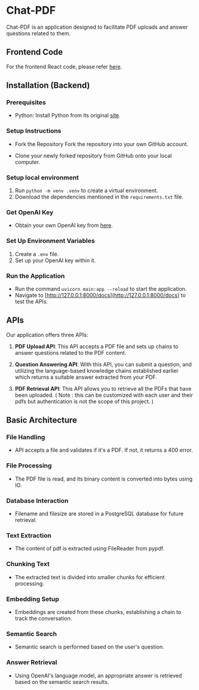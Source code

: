 # Chat-PDF

Chat-PDF is an application designed to facilitate PDF uploads and answer questions related to them.

## Frontend Code

For the frontend React code, please refer [here](https://github.com/vivekbopaliya/chat-pdf-client).

## Installation (Backend)

### Prerequisites

- Python: Install Python from its original [site](https://www.python.org/downloads/).

### Setup Instructions

- Fork the Repository
  Fork the repository into your own GitHub account.

- Clone your newly forked repository from GitHub onto your local computer.

### Setup local environment

1. Run `python -m venv .venv` to create a virtual environment.
2. Download the dependencies mentioned in the `requirements.txt` file.

### Get OpenAI Key

- Obtain your own OpenAI key from [here](openai-key-link).

### Set Up Environment Variables

1. Create a `.env` file.
2. Set up your OpenAI key within it.

### Run the Application

- Run the command `uvicorn main:app --reload` to start the application.
- Navigate to [http://127.0.0.1:8000/docs](http://127.0.0.1:8000/docs) to test the APIs.

## APIs

Our application offers three APIs:

1. **PDF Upload API**: This API accepts a PDF file and sets up chains to answer questions related to the PDF content.

2. **Question Answering API**: With this API, you can submit a question, and utilizing the language-based knowledge chains established earlier which returns a suitable answer extracted from your PDF.

3. **PDF Retrieval API**: This API allows you to retrieve all the PDFs that have been uploaded. ( Note : this can be customized with each user and their pdfs but authentication is not the scope of this project. )

## Basic Architecture

### File Handling

- API accepts a file and validates if it's a PDF. If not, it returns a 400 error.

### File Processing

- The PDF file is read, and its binary content is converted into bytes using IO.

### Database Interaction

- Filename and filesize are stored in a PostgreSQL database for future retrieval.

### Text Extraction

- The content of pdf is extracted using FileReader from pypdf.

### Chunking Text

- The extracted text is divided into smaller chunks for efficient processing.

### Embedding Setup

- Embeddings are created from these chunks, establishing a chain to track the conversation.

### Semantic Search

- Semantic search is performed based on the user's question.

### Answer Retrieval

- Using OpenAI's language model, an appropriate answer is retrieved based on the semantic search results.
